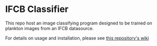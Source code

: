 # IFCB Classifier

This repo host an image classifying program designed to be trained on plankton images from an IFCB datasource.

For details on usage and installation, please see [this repository's wiki](/WHOIGit/ifcb_classifier/wiki)

